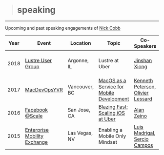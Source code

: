 ># speaking
-----
Upcoming and past speaking engagements of [Nick Cobb](https://www.linkedin.com/in/loyaltyarm/)

Year | Event | Location | Topic | Co-Speakers | Representing |
----- | ----- | ----- | ----- | ----- | ----- |
2018 | [Lustre User Group](http://opensfs.org/events/lug-2018/) | Argonne, IL | Lustre at Uber | [Jinshan Xiong](https://www.linkedin.com/in/jinshan-xiong-b64b5620) | [Uber Advanced Technologies Group](https://www.uber.com/info/atg/) | 
2017 | [MacDevOpsYVR](https://macdevops.ca) | Vancouver, BC | [MacOS as a Service for Mobile Development](https://www.youtube.com/watch?v=gjbwu8Iu3Xs&list=PLOpBG-mD9ZjHdx6_yF4y8IR6eGDWgkJr9&index=15&t=2s) | [Kenneth Peterson](https://www.linkedin.com/in/kenneth-peterson-06a80a56/), [Olivier Lessard](https://www.linkedin.com/in/olivier-lessard-96855235/) | [Uber](https://www.uber.com/) |
2016 | [Facebook @Scale](https://atscaleconference.com) | San Jose, CA | [Blazing Fast: Scaling iOS at Uber](https://atscaleconference.com/videos/blazing-fast-scaling-ios-at-uber/) | [Alan Zeino](https://www.linkedin.com/in/alan-zeino-45568935/) | [Uber](https://www.uber.com/) |
2015 | [Enterprise Mobility Exchange](https://www.enterprisemobilityexchange.com) | Las Vegas, NV | Enabling a Mobile Only Mindset | [Luis Madrigal](https://www.linkedin.com/in/luismadrigal/), [Sercio Campos](https://www.linkedin.com/in/sercio-campos-03444b6/) | n/a |